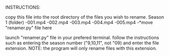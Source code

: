 INSTRUCTIONS:

copy this file into the root directory of the files you wish to rename.
Season 1 (folder)
-001.mp4
-002.mp4
-003.mp4
-004.mp4
-005.mp4
-*move "renamer.py" file here

launch "renamer.py" file in your prefered terminal.
follow the instructions such as entering the season number ("9,10,11", not "09)
and enter the file extension. NOTE: the program will only rename files with this extension.
